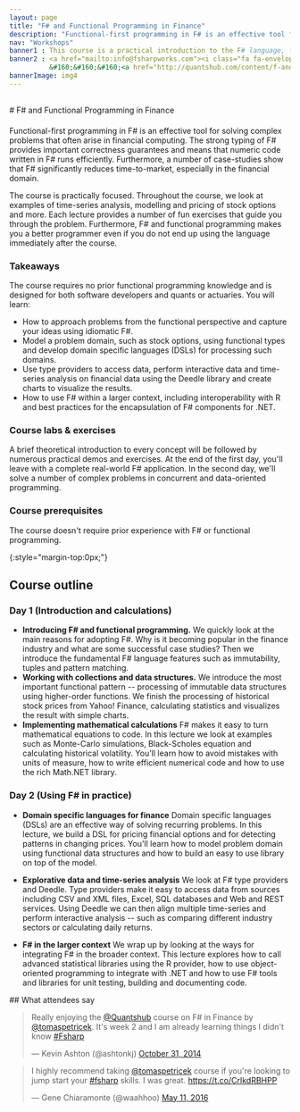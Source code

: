```yaml
---
layout: page
title: "F# and Functional Programming in Finance"
description: "Functional-first programming in F# is an effective tool for solving complex problems that often arise in financial computing."
nav: "Workshops"
banner1 : This course is a practical introduction to the F# language, functional programming and their use in the financial domain. You'll learn about F#, fundamental functional concepts as well as libraries for numeric computing, data analysis. You'll also become familiar with best practices for using F# tools and integrating F# with larger systems.
banner2 : <a href="mailto:info@fsharpworks.com"><i class="fa fa-envelope"></i> On-site training</a>
          &#160;&#160;&#160;<a href="http://quantshub.com/content/f-and-functional-programming-finance"><i class="fa fa-globe"></i> Attend online</a>
bannerImage: img4
---
```



<div class="row" markdown="1">
<div class="col-md-12" style="margin:30px 0px 20px 0px" markdown="1">
# F# and Functional Programming in Finance
</div><!-- END # Col -->
</div><!-- END # Row -->


<div class="row" markdown="1">
<div class="col-md-6" markdown="1">


Functional-first programming in F# is an effective tool for solving complex problems that often arise in financial computing. The strong typing of F# provides important correctness guarantees and means that numeric code written in F# runs efficiently. Furthermore, a number of case-studies show that F# significantly reduces time-to-market, especially in the financial domain.

The course is practically focused. Throughout the course, we look at examples of time-series analysis, modelling and pricing of stock options and more. Each lecture provides a number of fun exercises that guide you through the problem. Furthermore, F# and functional programming makes you a better programmer even if you do not end up using the language immediately after the course.

### Takeaways

The course requires no prior functional programming knowledge and is designed for both software developers and quants or actuaries. You will learn:

* How to approach problems from the functional perspective and capture your ideas using idiomatic F#.
* Model a problem domain, such as stock options, using functional types and develop domain specific languages (DSLs) for processing such domains.
* Use type providers to access data, perform interactive data and time-series analysis on financial data using the Deedle library and create charts to visualize the results.
* How to use F# within a larger context, including interoperability with R and best practices for the encapsulation of F# components for .NET.
    

### Course labs & exercises

A brief theoretical introduction to every concept will be followed by numerous practical demos and exercises. At the end of the first day, you'll leave with a complete real-world F# application. In the second day, we'll solve a number of complex problems in concurrent and data-oriented programming.


### Course prerequisites

The course doesn't require prior experience with F# or functional programming. 

</div><!-- END # Col -->
<div class="col-md-6" markdown="1">

{:style="margin-top:0px;"}
## Course outline

### Day 1 (Introduction and calculations)
        
* **Introducing F# and functional programming.**
  We quickly look at the main reasons for adopting F#. Why is it becoming popular in the finance industry and what are some successful case studies? Then we introduce the fundamental F# language features such as immutability, tuples and pattern matching.
* **Working with collections and data structures.**
  We introduce the most important functional pattern -- processing of immutable data structures using higher-order functions. We finish the processing of historical stock prices from Yahoo! Finance, calculating statistics and visualizes the result with simple charts. 
* **Implementing mathematical calculations**
  F# makes it easy to turn mathematical equations to code. In this lecture we look at examples such as Monte-Carlo simulations, Black-Scholes equation and calculating historical volatility. You'll learn how to avoid mistakes with units of measure, how to write efficient numerical code and how to use the rich Math.NET library. 

### Day 2 (Using F# in practice)

* **Domain specific languages for finance**
  Domain specific languages (DSLs) are an effective way of solving recurring problems. In this lecture, we build a DSL for pricing financial options and for detecting patterns in changing prices. You'll learn how to model problem domain using functional data structures and how to build an easy to use library on top of the model.

* **Explorative data and time-series analysis**
  We look at F# type providers and Deedle. Type providers make it easy to access data from sources including CSV and XML files, Excel, SQL databases and Web and REST services. Using Deedle we can then align multiple time-series and perform interactive analysis -- such as comparing different industry sectors or calculating daily returns.

* **F# in the larger context**
  We wrap up by looking at the ways for integrating F# in the broader context. This lecture explores how to call advanced statistical libraries using the R provider, how to use object-oriented programming to integrate with .NET and how to use F# tools and libraries for unit testing, building and documenting code.
    
</div><!-- END # Col -->
</div><!-- END # Row -->

<div class="row" markdown="1">
<div class="col-md-12" markdown="1">
## What attendees say
</div><!-- END # Col -->
</div><!-- END # Row -->

<div class="row">
  <div class="col-md-6 tweet">
    <blockquote class="twitter-tweet" data-lang="en"><p lang="en" dir="ltr">Really enjoying the <a href="https://twitter.com/QuantsHub">@Quantshub</a> course on F# in Finance by <a href="https://twitter.com/tomaspetricek">@tomaspetricek</a>. It&#39;s week 2 and I am already learning things I didn&#39;t know <a href="https://twitter.com/hashtag/Fsharp?src=hash">#Fsharp</a></p>&mdash; Kevin Ashton (@ashtonkj) <a href="https://twitter.com/ashtonkj/status/528055316295192578">October 31, 2014</a></blockquote>
  </div>
  <div class="col-md-6 tweet">
    <blockquote class="twitter-tweet" data-lang="en"><p lang="en" dir="ltr">I highly recommend taking  <a href="https://twitter.com/tomaspetricek">@tomaspetricek</a> course if you&#39;re looking to jump start your <a href="https://twitter.com/hashtag/fsharp?src=hash">#fsharp</a> skills. I was great. <a href="https://t.co/CrIkdRBHPP">https://t.co/CrIkdRBHPP</a></p>&mdash; Gene Chiaramonte (@waahhoo) <a href="https://twitter.com/waahhoo/status/730361285473243141">May 11, 2016</a></blockquote>            
  </div>
</div>

